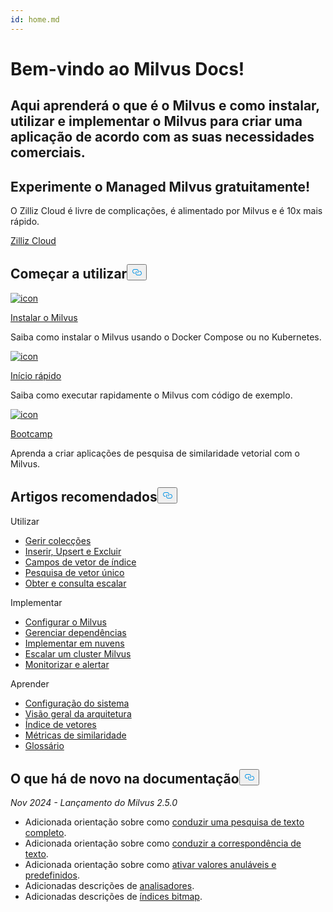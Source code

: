 ```yaml
---
id: home.md
---
```

<div class="doc-h1-wrapper">
<p><h1 class="title">
Bem-vindo ao Milvus Docs!</h1></p>
<p><h2 class="sub-title">
Aqui aprenderá o que é o Milvus e como instalar, utilizar e implementar o Milvus para criar uma aplicação de acordo com as suas necessidades comerciais.</h2></p>
</div>
<div class="doc-home-promotion-wrapper">
  <div class="promotion-content">
    <h2 class="promotion-title">Experimente o Managed Milvus gratuitamente!</h2>
    <p class="promotion-desc">O Zilliz Cloud é livre de complicações, é alimentado por Milvus e é 10x mais rápido.</p>
  </div>
  <div class="cta-wrapper">
   <a class="cta-global" href="https://cloud.zilliz.com/signup?utm_source=partner&utm_medium=referral&utm_campaign=2025-02-24_doc_home_milvus.io">Zilliz Cloud</a></div>
</div>
<h2 id="Get-Started" class="common-anchor-header">Começar a utilizar<button data-href="#Get-Started" class="anchor-icon" translate="no">
      <svg translate="no"
        aria-hidden="true"
        focusable="false"
        height="20"
        version="1.1"
        viewBox="0 0 16 16"
        width="16"
      >
        <path
          fill="#0092E4"
          fill-rule="evenodd"
          d="M4 9h1v1H4c-1.5 0-3-1.69-3-3.5S2.55 3 4 3h4c1.45 0 3 1.69 3 3.5 0 1.41-.91 2.72-2 3.25V8.59c.58-.45 1-1.27 1-2.09C10 5.22 8.98 4 8 4H4c-.98 0-2 1.22-2 2.5S3 9 4 9zm9-3h-1v1h1c1 0 2 1.22 2 2.5S13.98 12 13 12H9c-.98 0-2-1.22-2-2.5 0-.83.42-1.64 1-2.09V6.25c-1.09.53-2 1.84-2 3.25C6 11.31 7.55 13 9 13h4c1.45 0 3-1.69 3-3.5S14.5 6 13 6z"
        ></path>
      </svg>
    </button></h2><div class="card-wrapper">
<div class="start_card_container">
  
   <a href="/docs/pt/install_standalone-docker.md"> <img translate="no" src="/docs/v2.6.x/assets/home_install.svg" alt="icon" />
   </a> <a href="/docs/pt/install_standalone-docker.md"> <p class="link-btn">Instalar o Milvus</p> </a><p>Saiba como instalar o Milvus usando o Docker Compose ou no Kubernetes.</p>
</div>
<div class="start_card_container">
  
   <a href="/docs/pt/quickstart.md"> <img translate="no" src="/docs/v2.6.x/assets/home_quick_start.svg" alt="icon" />
   </a> <a href="/docs/pt/quickstart.md"> <p class="link-btn">Início rápido</p> </a><p>Saiba como executar rapidamente o Milvus com código de exemplo.</p>
</div>
<div class="start_card_container">
  
   <a href="/bootcamp"> <img translate="no" src="/docs/v2.6.x/assets/home_bootcamp.svg" alt="icon" />
   </a> <a href="/bootcamp"> <p class="link-btn">Bootcamp</p> </a><p>
  Aprenda a criar aplicações de pesquisa de similaridade vetorial com o Milvus.  </p>
</div>
</div>
<h2 id="Recommended-articles" class="common-anchor-header">Artigos recomendados<button data-href="#Recommended-articles" class="anchor-icon" translate="no">
      <svg translate="no"
        aria-hidden="true"
        focusable="false"
        height="20"
        version="1.1"
        viewBox="0 0 16 16"
        width="16"
      >
        <path
          fill="#0092E4"
          fill-rule="evenodd"
          d="M4 9h1v1H4c-1.5 0-3-1.69-3-3.5S2.55 3 4 3h4c1.45 0 3 1.69 3 3.5 0 1.41-.91 2.72-2 3.25V8.59c.58-.45 1-1.27 1-2.09C10 5.22 8.98 4 8 4H4c-.98 0-2 1.22-2 2.5S3 9 4 9zm9-3h-1v1h1c1 0 2 1.22 2 2.5S13.98 12 13 12H9c-.98 0-2-1.22-2-2.5 0-.83.42-1.64 1-2.09V6.25c-1.09.53-2 1.84-2 3.25C6 11.31 7.55 13 9 13h4c1.45 0 3-1.69 3-3.5S14.5 6 13 6z"
        ></path>
      </svg>
    </button></h2><div class="doc-home-recommend-section">
<div class="recomment-item">
  <p>Utilizar</p>
<ul>
<li><a href="/docs/pt/manage-collections.md">Gerir colecções</a></li>
<li><a href="/docs/pt/insert-update-delete.md">Inserir, Upsert e Excluir</a></li>
<li><a href="/docs/pt/index-vector-fields.md">Campos de vetor de índice</a></li>
<li><a href="/docs/pt/single-vector-search.md">Pesquisa de vetor único</a></li>
<li><a href="/docs/pt/get-and-scalar-query.md">Obter e consulta escalar</a></li>
</ul>
</div>
<div class="recomment-item">
  <p>Implementar</p>
<ul>
<li><a href="/docs/pt/configure-docker.md">Configurar o Milvus</a></li>
<li><a href="/docs/pt/deploy_s3.md">Gerenciar dependências</a></li>
<li><a href="/docs/pt/eks.md">Implementar em nuvens</a></li>
<li><a href="/docs/pt/scaleout.md">Escalar um cluster Milvus</a></li>
<li><a href="/docs/pt/monitor_overview.md">Monitorizar e alertar</a></li>
</ul>
</div>
<div class="recomment-item">
  <p>Aprender</p>
<ul>
<li><a href="/docs/pt/system_configuration.md">Configuração do sistema</a></li>
<li><a href="/docs/pt/architecture_overview.md">Visão geral da arquitetura</a></li>
<li><a href="/docs/pt/index.md">Índice de vetores</a></li>
<li><a href="/docs/pt/metric.md">Métricas de similaridade</a></li>
<li><a href="/docs/pt/glossary.md">Glossário</a></li>
</ul>
</div>
</div>
<div class="doc-home-what-is-new">
<h2 id="Whats-new-in-docs" class="common-anchor-header">O que há de novo na documentação<button data-href="#Whats-new-in-docs" class="anchor-icon" translate="no">
      <svg translate="no"
        aria-hidden="true"
        focusable="false"
        height="20"
        version="1.1"
        viewBox="0 0 16 16"
        width="16"
      >
        <path
          fill="#0092E4"
          fill-rule="evenodd"
          d="M4 9h1v1H4c-1.5 0-3-1.69-3-3.5S2.55 3 4 3h4c1.45 0 3 1.69 3 3.5 0 1.41-.91 2.72-2 3.25V8.59c.58-.45 1-1.27 1-2.09C10 5.22 8.98 4 8 4H4c-.98 0-2 1.22-2 2.5S3 9 4 9zm9-3h-1v1h1c1 0 2 1.22 2 2.5S13.98 12 13 12H9c-.98 0-2-1.22-2-2.5 0-.83.42-1.64 1-2.09V6.25c-1.09.53-2 1.84-2 3.25C6 11.31 7.55 13 9 13h4c1.45 0 3-1.69 3-3.5S14.5 6 13 6z"
        ></path>
      </svg>
    </button></h2><p><em>Nov 2024 - Lançamento do Milvus 2.5.0</em></p>
<ul>
<li>Adicionada orientação sobre como <a href="/docs/pt/full-text-search.md">conduzir uma pesquisa de texto completo</a>.</li>
<li>Adicionada orientação sobre como <a href="/docs/pt/keyword-match.md">conduzir a correspondência de texto</a>.</li>
<li>Adicionada orientação sobre como <a href="/docs/pt/nullable-and-default.md">ativar valores anuláveis e predefinidos</a>.</li>
<li>Adicionadas descrições de <a href="/docs/pt/analyzer-overview.md">analisadores</a>.</li>
<li>Adicionadas descrições de <a href="/docs/pt/bitmap.md">índices bitmap</a>.</li>
</ul>
</div>
